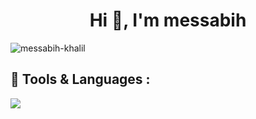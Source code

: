 <h1 align="center">Hi 👋, I'm messabih</h1>

<div style="display:flex;">
  <span><img align="center" src="https://github-readme-streak-stats.herokuapp.com/?user=messabih-khalil&" alt="messabih-khalil" /></span>
</div>
<p align="left">
</p>



## 📝 Tools & Languages : 

<div style="padding-right:1rem;"> 


<img src="https://skillicons.dev/icons?i=html,css,js,typescript,python,pug,react,next,vue,svelte,redux,scss,tailwind,nodejs,express,django,mongo,postgres,sqlite,redis,dart,flutter,electron,figma,xd,ai,ps,githubactions,grafana,vim,docker,aws">
</div>


</div>


